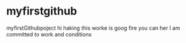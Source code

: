 # myfirstgithub
myfirstGithubpoject
hi haking
this worke is goog fire you can her 
I am committed to work and conditions

